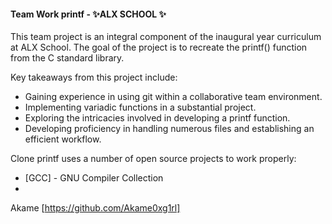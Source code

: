 #### Team Work printf - ✨ALX SCHOOL ✨


This team project is an integral component of the inaugural year curriculum at ALX School. The goal of the project is to recreate the printf() function from the C standard library.

Key takeaways from this project include:

 - Gaining experience in using git within a collaborative team environment.
 - Implementing variadic functions in a substantial project.
 - Exploring the intricacies involved in developing a printf function.
 - Developing proficiency in handling numerous files and establishing an efficient workflow.

Clone printf uses a number of open source projects to work properly:

- [GCC] - GNU Compiler Collection
- 
Akame
[https://github.com/Akame0xg1rl]
